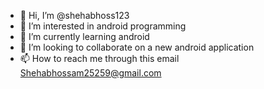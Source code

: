 - 👋 Hi, I’m @shehabhoss123
- 👀 I’m interested in android programming 
- 🌱 I’m currently learning android
- 💞️ I’m looking to collaborate on a new android application 
- 📫 How to reach me through this email 
Shehabhossam25259@gmail.com

<!---
shehabhoss123/shehabhoss123 is a ✨ special ✨ repository because its `README.md` (this file) appears on your GitHub profile.
You can click the Preview link to take a look at your changes.
--->
